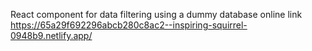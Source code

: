 React component for data filtering using a dummy database online link        https://65a29f692296abcb280c8ac2--inspiring-squirrel-0948b9.netlify.app/
